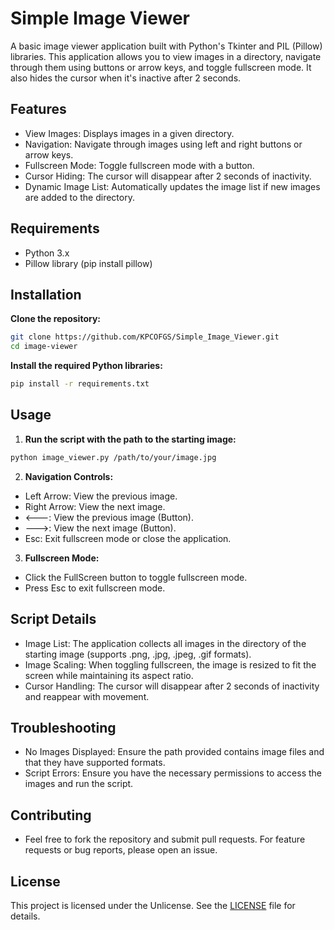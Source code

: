 # Simple Image Viewer

A basic image viewer application built with Python's Tkinter and PIL (Pillow) libraries. This application allows you to view images in a directory, navigate through them using buttons or arrow keys, and toggle fullscreen mode. It also hides the cursor when it's inactive after 2 seconds.

## Features
* View Images: Displays images in a given directory.
* Navigation: Navigate through images using left and right buttons or arrow keys.
* Fullscreen Mode: Toggle fullscreen mode with a button.
* Cursor Hiding: The cursor will disappear after 2 seconds of inactivity.
* Dynamic Image List: Automatically updates the image list if new images are added to the directory.
## Requirements
* Python 3.x
* Pillow library (pip install pillow)
## Installation

**Clone the repository:**
```bash
git clone https://github.com/KPCOFGS/Simple_Image_Viewer.git
cd image-viewer
```
**Install the required Python libraries:**
```bash
pip install -r requirements.txt
```
## Usage

1. **Run the script with the path to the starting image:**
```bash
python image_viewer.py /path/to/your/image.jpg
```
2. **Navigation Controls:**
* Left Arrow: View the previous image.
* Right Arrow: View the next image.
* <---: View the previous image (Button).
* --->: View the next image (Button).
* Esc: Exit fullscreen mode or close the application.
3. **Fullscreen Mode:**
* Click the FullScreen button to toggle fullscreen mode.
* Press Esc to exit fullscreen mode.
## Script Details
* Image List: The application collects all images in the directory of the starting image (supports .png, .jpg, .jpeg, .gif formats).
* Image Scaling: When toggling fullscreen, the image is resized to fit the screen while maintaining its aspect ratio.
* Cursor Handling: The cursor will disappear after 2 seconds of inactivity and reappear with movement.
## Troubleshooting
* No Images Displayed: Ensure the path provided contains image files and that they have supported formats.
* Script Errors: Ensure you have the necessary permissions to access the images and run the script.
## Contributing
* Feel free to fork the repository and submit pull requests. For feature requests or bug reports, please open an issue.

## License
This project is licensed under the Unlicense. See the [LICENSE](LICENSE) file for details.

